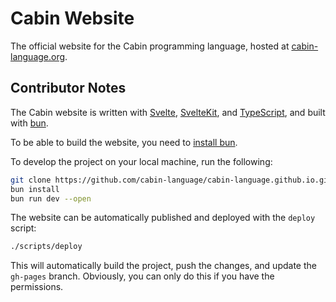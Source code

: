 # Cabin Website

The official website for the Cabin programming language, hosted at [cabin-language.org](cabin-language.org).

## Contributor Notes

The Cabin website is written with [Svelte](https://svelte.dev/), [SvelteKit](https://svelte.dev/docs/kit/introduction), and [TypeScript](https://www.typescriptlang.org/), and built with [bun](https://bun.sh).

To be able to build the website, you need to [install bun](https://bun.sh/).

To develop the project on your local machine, run the following:

```bash
git clone https://github.com/cabin-language/cabin-language.github.io.git
bun install
bun run dev --open
```

The website can be automatically published and deployed with the `deploy` script:

```bash
./scripts/deploy
```

This will automatically build the project, push the changes, and update the `gh-pages` branch. Obviously, you can only do this if you have the permissions.
